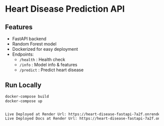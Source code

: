 # Heart Disease Prediction API

## Features
- FastAPI backend
- Random Forest model
- Dockerized for easy deployment
- Endpoints:
  - `/health` : Health check
  - `/info` : Model info & features
  - `/predict` : Predict heart disease

## Run Locally
```bash
docker-compose build
docker-compose up


Live Deployed at Render Url: https://heart-disease-fastapi-7a2f.onrender.com/
Live Deployed Docs at Render Url: https://heart-disease-fastapi-7a2f.onrender.com/docs